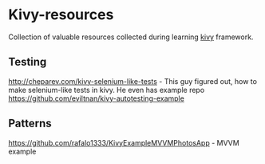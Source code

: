 # Kivy-resources
Collection of valuable resources collected during learning [kivy](https://kivy.org/#home) framework.

## Testing
http://cheparev.com/kivy-selenium-like-tests - This guy figured out, how to make selenium-like tests in kivy. He even has example repo https://github.com/eviltnan/kivy-autotesting-example

## Patterns
  https://github.com/rafalo1333/KivyExampleMVVMPhotosApp - MVVM example
